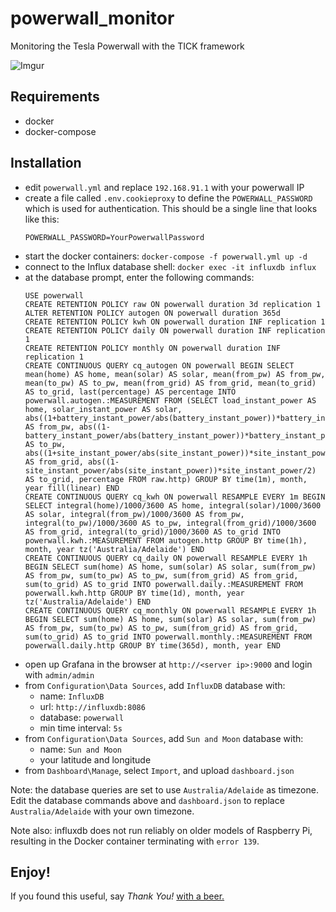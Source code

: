 # powerwall_monitor
Monitoring the Tesla Powerwall with the TICK framework

![Imgur](https://i.imgur.com/TuwFYTs.png)

## Requirements
* docker
* docker-compose

## Installation
* edit `powerwall.yml` and replace `192.168.91.1` with your powerwall IP
* create a file called `.env.cookieproxy` to define the `POWERWALL_PASSWORD` which
  is used for authentication. This should be a single line that looks like this:
	```
	POWERWALL_PASSWORD=YourPowerwallPassword
	```
* start the docker containers: `docker-compose -f powerwall.yml up -d`
* connect to the Influx database shell: `docker exec -it influxdb influx`
* at the database prompt, enter the following commands:
	```
	USE powerwall
	CREATE RETENTION POLICY raw ON powerwall duration 3d replication 1
	ALTER RETENTION POLICY autogen ON powerwall duration 365d
	CREATE RETENTION POLICY kwh ON powerwall duration INF replication 1
	CREATE RETENTION POLICY daily ON powerwall duration INF replication 1
	CREATE RETENTION POLICY monthly ON powerwall duration INF replication 1
	CREATE CONTINUOUS QUERY cq_autogen ON powerwall BEGIN SELECT mean(home) AS home, mean(solar) AS solar, mean(from_pw) AS from_pw, mean(to_pw) AS to_pw, mean(from_grid) AS from_grid, mean(to_grid) AS to_grid, last(percentage) AS percentage INTO powerwall.autogen.:MEASUREMENT FROM (SELECT load_instant_power AS home, solar_instant_power AS solar, abs((1+battery_instant_power/abs(battery_instant_power))*battery_instant_power/2) AS from_pw, abs((1-battery_instant_power/abs(battery_instant_power))*battery_instant_power/2) AS to_pw, abs((1+site_instant_power/abs(site_instant_power))*site_instant_power/2) AS from_grid, abs((1-site_instant_power/abs(site_instant_power))*site_instant_power/2) AS to_grid, percentage FROM raw.http) GROUP BY time(1m), month, year fill(linear) END
	CREATE CONTINUOUS QUERY cq_kwh ON powerwall RESAMPLE EVERY 1m BEGIN SELECT integral(home)/1000/3600 AS home, integral(solar)/1000/3600 AS solar, integral(from_pw)/1000/3600 AS from_pw, integral(to_pw)/1000/3600 AS to_pw, integral(from_grid)/1000/3600 AS from_grid, integral(to_grid)/1000/3600 AS to_grid INTO powerwall.kwh.:MEASUREMENT FROM autogen.http GROUP BY time(1h), month, year tz('Australia/Adelaide') END
	CREATE CONTINUOUS QUERY cq_daily ON powerwall RESAMPLE EVERY 1h BEGIN SELECT sum(home) AS home, sum(solar) AS solar, sum(from_pw) AS from_pw, sum(to_pw) AS to_pw, sum(from_grid) AS from_grid, sum(to_grid) AS to_grid INTO powerwall.daily.:MEASUREMENT FROM powerwall.kwh.http GROUP BY time(1d), month, year tz('Australia/Adelaide') END 
	CREATE CONTINUOUS QUERY cq_monthly ON powerwall RESAMPLE EVERY 1h BEGIN SELECT sum(home) AS home, sum(solar) AS solar, sum(from_pw) AS from_pw, sum(to_pw) AS to_pw, sum(from_grid) AS from_grid, sum(to_grid) AS to_grid INTO powerwall.monthly.:MEASUREMENT FROM powerwall.daily.http GROUP BY time(365d), month, year END
	```
* open up Grafana in the browser at `http://<server ip>:9000` and login with `admin/admin`
* from `Configuration\Data Sources`, add `InfluxDB` database with:
  - name: `InfluxDB`
  - url: `http://influxdb:8086`
  - database: `powerwall`
  - min time interval: `5s`
* from `Configuration\Data Sources`, add `Sun and Moon` database with:
  - name: `Sun and Moon`
  - your latitude and longitude
* from `Dashboard\Manage`, select `Import`, and upload `dashboard.json`

Note: the database queries are set to use `Australia/Adelaide` as timezone. Edit the database commands above and `dashboard.json` to replace `Australia/Adelaide` with your own timezone.

Note also: influxdb does not run reliably on older models of Raspberry Pi, resulting in the Docker container terminating with `error 139`.  

Enjoy!
---
If you found this useful, say _Thank You!_ [with a beer.](https://www.paypal.com/cgi-bin/webscr?cmd=_donations&business=mihailescu2m%40gmail%2Ecom&lc=AU&item_name=memeka&item_number=odroid&currency_code=AUD&bn=PP%2DDonationsBF%3Abtn_donate_LG%2Egif%3ANonHosted)

